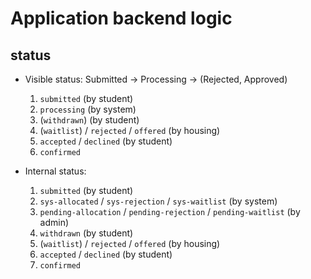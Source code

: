 # Application backend logic

## status

- Visible status: Submitted -> Processing -> (Rejected, Approved)

  1. `submitted` (by student)
  2. `processing` (by system)
  3. (`withdrawn`) (by student)
  4. (`waitlist`) / `rejected` / `offered` (by housing)
  5. `accepted` / `declined` (by student)
  6. `confirmed`

- Internal status:

  1. `submitted` (by student)
  2. `sys-allocated` / `sys-rejection` / `sys-waitlist` (by system)
  3. `pending-allocation` / `pending-rejection` / `pending-waitlist` (by admin)
  4. `withdrawn` (by student)
  5. (`waitlist`) / `rejected` / `offered` (by housing)
  6. `accepted` / `declined` (by student)
  7. `confirmed`

